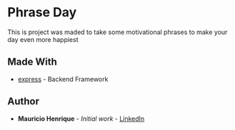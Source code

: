 # Phrase Day

This is project was maded to take some motivational phrases to make your day even more happiest

## Made With

- [express](http://www.dropwizard.io/1.0.2/docs/) - Backend Framework

## Author

- **Mauricio Henrique** - _Initial work_ - [LinkedIn](https://github.com/PurpleBooth)
